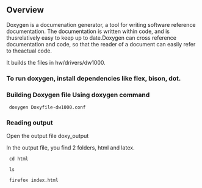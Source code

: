 <!--
# Copyright (C) 2017-2018, Decawave Limited, All Rights Reserved
#
# Licensed to the Apache Software Foundation (ASF) under one
# or more contributor license agreements.  See the NOTICE file
# distributed with this work for additional information
# regarding copyright ownership.  The ASF licenses this file
# to you under the Apache License, Version 2.0 (the
# "License"); you may not use this file except in compliance
# with the License.  You may obtain a copy of the License at
#
# http://www.apache.org/licenses/LICENSE-2.0
#
# Unless required by applicable law or agreed to in writing,
# software distributed under the License is distributed on an
# "AS IS" BASIS, WITHOUT WARRANTIES OR CONDITIONS OF ANY
#  KIND, either express or implied.  See the License for the
# specific language governing permissions and limitations
# under the License.
#
-->

## Overview

Doxygen is a documenation generator, a tool for writing software reference documentation. The documentation is written within code, and is thusrelatively easy to keep up to date.Doxygen can cross reference documentation and code, so that the reader of a document can easily refer to theactual code. 

It builds the files in hw/drivers/dw1000.

### To run doxygen, install dependencies like flex, bison, dot.

### Building Doxygen file Using doxygen command
```
 doxygen Doxyfile-dw1000.conf

```
### Reading output

Open the output file doxy_output

In the output file, you find 2 folders, html and latex.

```
 cd html

 ls

 firefox index.html

```

